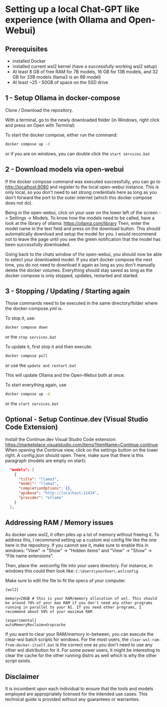 # Setting up a local Chat-GPT like experience (with Ollama and Open-Webui)

## Prerequisites

- installed Docker
- installed current wsl2 kernel (have a successfully working wsl2 setup)
- At least 8 GB of free RAM for 7B models, 16 GB for 13B models, and 32 GB for 33B models (llama3 is an 8B model)
- At least ~25 - 50GB of space on the SSD drive

## 1 - Setup Ollama in docker-compose

Clone / Download the repository.

With a terminal, go to the newly downloaded folder (in Windows, right click and press on Open with Terminal)

To start the docker compose, either run the command:

```bash
docker compose up -d
```

or if you are on windows, you can double click the `start services.bat`

## 2 - Download models via open-webui

If the docker compose command was executed successfully, you can go to <http://localhost:8080> and register to the local open-webui instance. This is only local, so you don't need to set strong credentials here as long as you don't forward the port to the outer internet (which this docker compose does not do).

Being in the open-webui, click on your user on the lower left of the screen -> Settings -> Models.
To know how the models need to be called, have a look at the library of ollama: <https://ollama.com/library>
Then, enter the model name in the text field and press on the download button. This should automatically download and setup the model for you. I would recommend not to leave the page until you see the green notification that the model has been successfully downloaded.

Going back to the chats window of the open-webui, you should now be able to select your downloaded model.
If you start docker compose the next time, you do not need to download it again as long as you don't manually delete the docker volumes. Everything should stay saved as long as the docker compose is only stopped, updates, restarted and started.

## 3 - Stopping / Updating / Starting again

Those commands need to be executed in the same directory/folder where the docker-compose.yml is.

To stop it, use:

```bash
docker compose down
```

or the `stop services.bat`

To update it, first stop it and then execute:

```bash
docker compose pull
```

or use the `update and restart.bat`

This will update Ollama and the Open-Webui both at once.

To start everything again, use 

```bash
docker compose up -d
```

or the `start services.bat`

## Optional - Setup Continue.dev (Visual Studio Code Extension)

Install the Continue.dev Visual Studio Code extension: <https://marketplace.visualstudio.com/items?itemName=Continue.continue>
When opening the Continue view, click on the settings button on the lower right. A config.json should open. There, make sure that there is this paragraph (models are empty on start):

```json
  "models": [
    {
      "title": "llama3",
      "model": "llama3",
      "completionOptions": {},
      "apiBase": "http://localhost:11434",
      "provider": "ollama"
    }
  ],
```

## Addressing RAM / Memory issues

As docker uses wsl2, it often piles up a lot of memory without freeing it.
To address this, I recommend setting up a custom wsl config file like the one here in the repository.
If you cannot see it, make sure to enable this in windows: "View" -> "Show" -> "Hidden items" and "View" -> "Show" -> "File name extensions".

Then, place the .wslconfig file into your users directory. For instance, in windows this could then look like:
`C:\Users\yourUser\.wslconfig`

Make sure to edit the file to fit the specs of your computer.

```text
[wsl2]
 
memory=20GB # this is your RAM/memory allocation of wsl. This should be around 70% of your max RAM if you don't need any other programs running in parallel to your AI. If you need other programs, I recommend about 50% of your maximum RAM

[experimental]
autoMemoryReclaim=dropcache
```

If you want to clear your RAM/memory in-between, you can execute the clear-wsl batch scripts for windows.
For the most users, the `clear-wsl-ram-from-docker-itself.bat` is the correct one as you don't need to use any other wsl distribution for it. 
For some power users, it might be interesting to clear the cache for the other running distro as well which is why the other script exists.

## Disclaimer

It is incumbent upon each individual to ensure that the tools and models employed are appropriately licensed for the intended use cases. This technical guide is provided without any guarantees or warranties.
